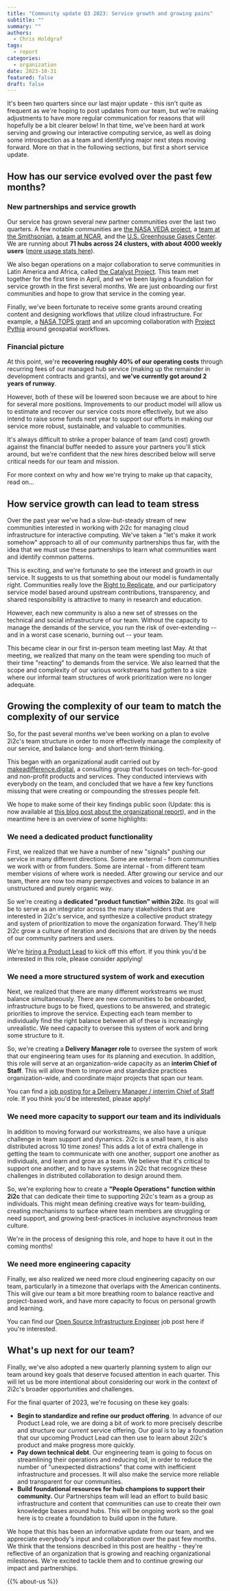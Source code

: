 ```yaml
---
title: "Community update Q3 2023: Service growth and growing pains"
subtitle: ""
summary: ""
authors:
  - Chris Holdgraf
tags:
  - report
categories:
  - organization
date: 2023-10-31
featured: false
draft: false
---
```


It's been two quarters since our last major update - this isn't quite as frequent as we're hoping to post updates from our team, but we're making adjustments to have more regular communication for reasons that will hopefully be a bit clearer below!
In that time, we've been hard at work serving and growing our interactive computing service, as well as doing some introspection as a team and identifying major next steps moving forward.
More on that in the following sections, but first a short service update.

## How has our service evolved over the past few months?

### New partnerships and service growth

Our service has grown several new partner communities over the last two quarters. A few notable communities are [the NASA VEDA project](https://nasa-veda.2i2c.cloud/), a [team at the Smithsonian](https://smithsonian.2i2c.cloud/), [a team at NCAR](https://ncar-cisl.2i2c.cloud/), and the [U.S. Greenhouse Gases Center](https://hub.ghg.center/). We are running about **71 hubs across 24 clusters, with about 4000 weekly users** ([more usage stats here](https://2i2c.org/kpis/cloud/)).

We also began operations on a major collaboration to serve communities in Latin America and Africa, called [the Catalyst Project](https://zenodo.org/records/7025288).
This team met together for the first time in April, and we've been laying a foundation for service growth in the first several months.
We are just onboarding our first communities and hope to grow that service in the coming year.

Finally, we've been fortunate to receive some grants around creating content and designing workflows that utilize cloud infrastructure. For example, a [NASA TOPS grant](https://nasa.github.io/Transform-to-Open-Science/open-science-101/) and an upcoming collaboration with [Project Pythia](https://projectpythia.org/) around geospatial workflows.

### Financial picture

At this point, we're **recovering roughly 40% of our operating costs** through recurring fees of our managed hub service (making up the remainder in development contracts and grants), and **we've currently got around 2 years of runway**.

However, both of these will be lowered soon because we are about to hire for several more positions.
Improvements to our product model will allow us to estimate and recover our service costs more effectively, but we also intend to raise some funds next year to support our efforts in making our service more robust, sustainable, and valuable to communities.

It's always difficult to strike a proper balance of team (and cost) growth against the financial buffer needed to assure your partners you'll stick around, but we're confident that the new hires described below will serve critical needs for our team and mission.

For more context on why and how we're trying to make up that capacity, read on...

## How service growth can lead to team stress

Over the past year we've had a slow-but-steady stream of new communities interested in working with 2i2c for managing cloud infrastructure for interactive computing.
We've taken a "let's make it work somehow" approach to all of our community partnerships thus far, with the idea that we must use these partnerships to learn what communities want and identify common patterns.

This is exciting, and we're fortunate to see the interest and growth in our service.
It suggests to us that something about our model is fundamentally right.
Communities really love the [Right to Replicate](https://2i2c.org/right-to-replicate), and our participatory service model based around upstream contributions, transparency, and shared responsibility is attractive to many in research and education.

However, each new community is also a new set of stresses on the technical and social infrastructure of our team.
Without the capacity to manage the demands of the service, you run the risk of over-extending -- and in a worst case scenario, burning out -- your team.

This became clear in our first in-person team meeting last May.
At that meeting, we realized that many on the team were spending too much of their time "reacting" to demands from the service.
We also learned that the scope and complexity of our various workstreams had gotten to a size where our informal team structures of work prioritization were no longer adequate.

## Growing the complexity of our team to match the complexity of our service

So, for the past several months we've been working on a plan to evolve 2i2c's team structure in order to more effectively manage the complexity of our service, and balance long- and short-term thinking.

This began with an organizational audit carried out by [makeadifference.digital](https://www.makeadifference.digital/), a consulting group that focuses on tech-for-good and non-profit products and services.
They conducted interviews with everybody on the team, and concluded that we have a few key functions missing that were creating or compounding the stresses people felt.

We hope to make some of their key findings public soon (Update: this is now available at [this blog post about the organizational report](/blog/2023/organizational-report/)), and in the meantime here is an overview of some highlights:

### We need a dedicated product functionality

First, we realized that we have a number of new "signals" pushing our service in many different directions.
Some are external - from communities we work with or from funders. Some are internal - from different team member visions of where work is needed.
After growing our service and our team, there are now too many perspectives and voices to balance in an unstructured and purely organic way.

So we're creating a **dedicated "product function" within 2i2c**.
Its goal will be to serve as an integrator across the many stakeholders that are interested in 2i2c's service, and synthesize a collective product strategy and system of prioritization to move the organization forward.
They'll help 2i2c grow a culture of iteration and decisions that are driven by the needs of our community partners and users.

We're [hiring a Product Lead](https://2i2c.org/jobs/2023/product-lead/) to kick off this effort.
If you think you'd be interested in this role, please consider applying!

### We need a more structured system of work and execution

Next, we realized that there are many different workstreams we must balance simultaneously.
There are new communities to be onboarded, infrastructure bugs to be fixed, questions to be answered, and strategic priorities to improve the service.
Expecting each team member to individually find the right balance between all of these is increasingly unrealistic.
We need capacity to oversee this system of work and bring some structure to it.

So, we're creating a **Delivery Manager role** to oversee the system of work that our engineering team uses for its planning and execution.
In addition, this role will serve at an organization-wide capacity as an **interim Chief of Staff**.
This will allow them to improve and standardize practices organization-wide, and coordinate major projects that span our team.

You can find a [job posting for a Delivery Manager / interrim Chief of Staff](https://2i2c.org/jobs/2023/delivery-manager/) role.
If you think you'd be interested, please apply!

### We need more capacity to support our team and its individuals

In addition to moving forward our workstreams, we also have a unique challenge in team support and dynamics.
2i2c is a small team, it is also distributed across 10 time zones!
This adds a lot of extra challenge in getting the team to communicate with one another, support one another as individuals, and learn and grow as a team.
We believe that it's critical to support one another, and to have systems in 2i2c that recognize these challenges in distributed collaboration to design around them.

So, we're exploring how to create a **"People Operations" function within 2i2c** that can dedicate their time to supporting 2i2c's team as a group as individuals.
This might mean defining creative ways for team-building, creating mechanisms to surface where team members are struggling or need support, and growing best-practices in inclusive asynchronous team culture.

We're in the process of designing this role, and hope to have it out in the coming months!

### We need more engineering capacity

Finally, we also realized we need more cloud engineering capacity on our team, particularly in a timezone that overlaps with the American continents.
This will give our team a bit more breathing room to balance reactive and project-based work, and have more capacity to focus on personal growth and learning.

You can find our [Open Source Infrastructure Engineer](https://2i2c.org/jobs/2023/23qq4-open-source-infrastructure-engineer/) job post here if you're interested.

## What's up next for our team?

Finally, we've also adopted a new quarterly planning system to align our team around key goals that deserve focused attention in each quarter.
This will let us be more intentional about considering our work in the context of 2i2c's broader opportunities and challenges.

For the final quarter of 2023, we're focusing on these key goals:

* **Begin to standardize and refine our product offering**.
  In advance of our Product Lead role, we are doing a bit of work to more precisely describe and structure our _current_ service offering.
  Our goal is to lay a foundation that our upcoming Product Lead can then use to learn about 2i2c's product and make progress more quickly.
* **Pay down technical debt**.
  Our engineering team is going to focus on streamlining their operations and reducing toil, in order to reduce the number of "unexpected distractions" that come with inefficient infrastructure and processes.
  It will also make the service more reliable and transparent for our communities.
* **Build foundational resources for hub champions to support their community.**
  Our Partnerships team will lead an effort to build basic infrastructure and content that communities can use to create their own knowledge bases around hubs. This will be ongoing work so the goal here is to create a foundation to build upon in the future.

We hope that this has been an informative update from our team, and we appreciate everybody's input and collaboration over the past few months.
We think that the tensions described in this post are healthy - they're reflective of an organization that is growing and reaching organizational milestones.
We're excited to tackle them and to continue growing our impact and partnerships.

{{% about-us %}}
